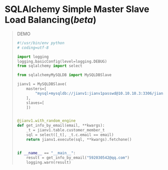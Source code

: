 # SQLAlchemy Simple Master Slave Load Balancing(***beta***)


> DEMO
> ``` python
> #!/usr/bin/env python
> # coding=utf-8
> 
> import logging
> logging.basicConfig(level=logging.DEBUG)
> from sqlalchemy import select
> 
> from sqlalchemyMySQLDB import MySQLDBSlave
> 
> jianv1 = MySQLDBSlave(
>     masters=[
>         "mysql+mysqldb://jianv1:jianv1passwd@10.10.10.3:3306/jianv1?charset=utf8",
>     ],
>     slaves=[
>     ])
> 
> 
> @jianv1.with_random_engine
> def get_info_by_email(email, **kwargs):
>     _t = jianv1.table.customer_member_t
>     sql = select([_t], _t.c.email == email)
>     return jianv1.execute(sql, **kwargs).fetchone()
> 
> 
> if __name__ == "__main__":
>     result = get_info_by_email("592030542@qq.com")
>     logging.warn(result)
> 
> ```
> 
> 
